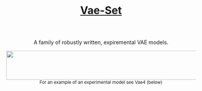 # <p align='center'><ins>Vae-Set</ins></p> 
<br><p align='center'>A family of robustly written, expiremental VAE models.</p>


<p align="center">
  <kbd>
  <img src="https://github.com/SB-27182/Vae_Set/blob/master/assets/readme_images/topOfSeven.jpg" width=700 height=77 />
  </kbd>
  <br>
  <sub>For an example of an experimental model see Vae4 (below)</sub> 
</p>


